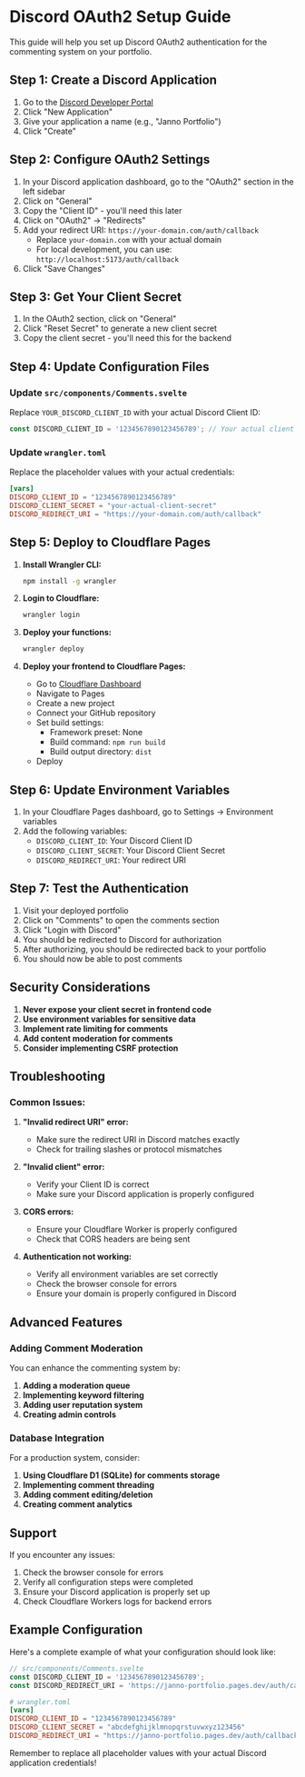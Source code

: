 # Discord OAuth2 Setup Guide

This guide will help you set up Discord OAuth2 authentication for the commenting system on your portfolio.

## Step 1: Create a Discord Application

1. Go to the [Discord Developer Portal](https://discord.com/developers/applications)
2. Click "New Application"
3. Give your application a name (e.g., "Janno Portfolio")
4. Click "Create"

## Step 2: Configure OAuth2 Settings

1. In your Discord application dashboard, go to the "OAuth2" section in the left sidebar
2. Click on "General"
3. Copy the "Client ID" - you'll need this later
4. Click on "OAuth2" → "Redirects"
5. Add your redirect URI: `https://your-domain.com/auth/callback`
   - Replace `your-domain.com` with your actual domain
   - For local development, you can use: `http://localhost:5173/auth/callback`
6. Click "Save Changes"

## Step 3: Get Your Client Secret

1. In the OAuth2 section, click on "General"
2. Click "Reset Secret" to generate a new client secret
3. Copy the client secret - you'll need this for the backend

## Step 4: Update Configuration Files

### Update `src/components/Comments.svelte`
Replace `YOUR_DISCORD_CLIENT_ID` with your actual Discord Client ID:

```javascript
const DISCORD_CLIENT_ID = '1234567890123456789'; // Your actual client ID
```

### Update `wrangler.toml`
Replace the placeholder values with your actual credentials:

```toml
[vars]
DISCORD_CLIENT_ID = "1234567890123456789"
DISCORD_CLIENT_SECRET = "your-actual-client-secret"
DISCORD_REDIRECT_URI = "https://your-domain.com/auth/callback"
```

## Step 5: Deploy to Cloudflare Pages

1. **Install Wrangler CLI:**
   ```bash
   npm install -g wrangler
   ```

2. **Login to Cloudflare:**
   ```bash
   wrangler login
   ```

3. **Deploy your functions:**
   ```bash
   wrangler deploy
   ```

4. **Deploy your frontend to Cloudflare Pages:**
   - Go to [Cloudflare Dashboard](https://dash.cloudflare.com)
   - Navigate to Pages
   - Create a new project
   - Connect your GitHub repository
   - Set build settings:
     - Framework preset: None
     - Build command: `npm run build`
     - Build output directory: `dist`
   - Deploy

## Step 6: Update Environment Variables

1. In your Cloudflare Pages dashboard, go to Settings → Environment variables
2. Add the following variables:
   - `DISCORD_CLIENT_ID`: Your Discord Client ID
   - `DISCORD_CLIENT_SECRET`: Your Discord Client Secret
   - `DISCORD_REDIRECT_URI`: Your redirect URI

## Step 7: Test the Authentication

1. Visit your deployed portfolio
2. Click on "Comments" to open the comments section
3. Click "Login with Discord"
4. You should be redirected to Discord for authorization
5. After authorizing, you should be redirected back to your portfolio
6. You should now be able to post comments

## Security Considerations

1. **Never expose your client secret in frontend code**
2. **Use environment variables for sensitive data**
3. **Implement rate limiting for comments**
4. **Add content moderation for comments**
5. **Consider implementing CSRF protection**

## Troubleshooting

### Common Issues:

1. **"Invalid redirect URI" error:**
   - Make sure the redirect URI in Discord matches exactly
   - Check for trailing slashes or protocol mismatches

2. **"Invalid client" error:**
   - Verify your Client ID is correct
   - Make sure your Discord application is properly configured

3. **CORS errors:**
   - Ensure your Cloudflare Worker is properly configured
   - Check that CORS headers are being sent

4. **Authentication not working:**
   - Verify all environment variables are set correctly
   - Check the browser console for errors
   - Ensure your domain is properly configured in Discord

## Advanced Features

### Adding Comment Moderation

You can enhance the commenting system by:

1. **Adding a moderation queue**
2. **Implementing keyword filtering**
3. **Adding user reputation system**
4. **Creating admin controls**

### Database Integration

For a production system, consider:

1. **Using Cloudflare D1 (SQLite) for comments storage**
2. **Implementing comment threading**
3. **Adding comment editing/deletion**
4. **Creating comment analytics**

## Support

If you encounter any issues:

1. Check the browser console for errors
2. Verify all configuration steps were completed
3. Ensure your Discord application is properly set up
4. Check Cloudflare Workers logs for backend errors

## Example Configuration

Here's a complete example of what your configuration should look like:

```javascript
// src/components/Comments.svelte
const DISCORD_CLIENT_ID = '1234567890123456789';
const DISCORD_REDIRECT_URI = 'https://janno-portfolio.pages.dev/auth/callback';
```

```toml
# wrangler.toml
[vars]
DISCORD_CLIENT_ID = "1234567890123456789"
DISCORD_CLIENT_SECRET = "abcdefghijklmnopqrstuvwxyz123456"
DISCORD_REDIRECT_URI = "https://janno-portfolio.pages.dev/auth/callback"
```

Remember to replace all placeholder values with your actual Discord application credentials!
